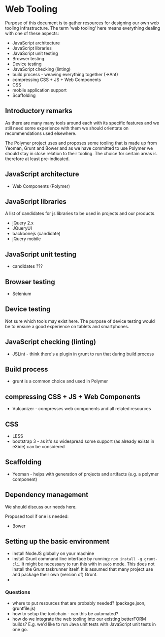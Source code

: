# Web Tooling

Purpose of this document is to gather resources for designing our own web tooling infrastructure. The term 'web tooling' here means everything dealing with one of these aspects:

* JavaScript architecture
* JavaScript libraries
* JavaScript unit testing
* Browser testing
* Device testing
* JavaScript checking (linting)
* build process - weaving everything together (->Ant)
* compressing CSS + JS + Web Components
* CSS
* mobile application support 
* Scaffolding

## Introductory remarks

As there are many many tools around each with its specific features and we still need some experience with them we should orientate on recommendations used elsewhere.

The Polymer project uses and proposes some tooling that is made up from Yeoman, Grunt and Bower and as we have committed to use Polymer we should stay in close relation to their tooling. The choice for certain areas is therefore at least pre-indicated.


## JavaScript architecture

* Web Components (Polymer)

## JavaScript libraries

A list of candidates for js libraries to be used in projects and our products.

* jQuery 2.x
* JQueryUI
* backbonejs (candidate)
* jQuery mobile

## JavaScript unit testing

* candidates ???


## Browser testing

* Selenium

## Device testing

Not sure which tools may exist here. The purpose of device testing would be to ensure a good experience on tablets and smartphones.

## JavaScript checking (linting)

* JSLint - think there's a plugin in grunt to run that during build process

## Build process

* grunt is a common choice and used in Polymer


## compressing CSS + JS + Web Components

* Vulcanizer - compresses web components and all related resources


## CSS

* LESS
* bootstrap 3 - as it's so widespread some support (as already exists in eXide) can be considered

## 

## Scaffolding

* Yeoman - helps with generation of projects and artifacts (e.g. a polymer component)

## Dependency management

We should discuss our needs here. 

Proposed tool if one is needed:

* Bower


## Setting up the basic environment

* install NodeJS globally on your machine
* install Grunt command line interface by running: `npm install -g grunt-cli`. It might be necessary to run this with in `sudo` mode. This does not install the Grunt taskrunner itself. It is assumed that many project use and package their own (version of) Grunt.
* 


### Questions

* where to put resources that are probably needed? (package.json, gruntfile.js)
* how to setup the toolchain - can this be automated?
* how do we integrate the web tooling into our existing betterFORM builds? E.g. we'd like to run Java unit tests with JavaScript unit tests in one go.